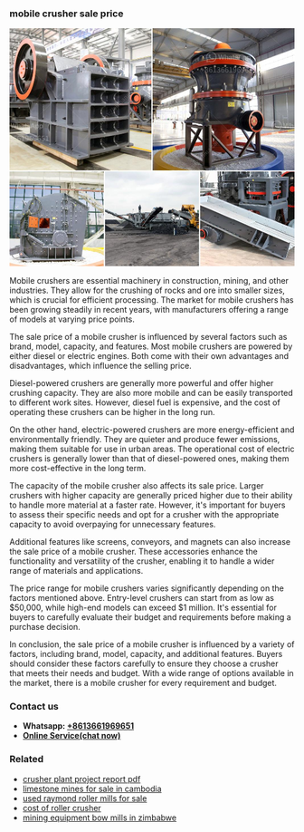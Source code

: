 <h3>mobile crusher sale price</h3><img src='1708587109.jpg' alt=''><p>Mobile crushers are essential machinery in construction, mining, and other industries. They allow for the crushing of rocks and ore into smaller sizes, which is crucial for efficient processing. The market for mobile crushers has been growing steadily in recent years, with manufacturers offering a range of models at varying price points.</p><p>The sale price of a mobile crusher is influenced by several factors such as brand, model, capacity, and features. Most mobile crushers are powered by either diesel or electric engines. Both come with their own advantages and disadvantages, which influence the selling price.</p><p>Diesel-powered crushers are generally more powerful and offer higher crushing capacity. They are also more mobile and can be easily transported to different work sites. However, diesel fuel is expensive, and the cost of operating these crushers can be higher in the long run.</p><p>On the other hand, electric-powered crushers are more energy-efficient and environmentally friendly. They are quieter and produce fewer emissions, making them suitable for use in urban areas. The operational cost of electric crushers is generally lower than that of diesel-powered ones, making them more cost-effective in the long term.</p><p>The capacity of the mobile crusher also affects its sale price. Larger crushers with higher capacity are generally priced higher due to their ability to handle more material at a faster rate. However, it's important for buyers to assess their specific needs and opt for a crusher with the appropriate capacity to avoid overpaying for unnecessary features.</p><p>Additional features like screens, conveyors, and magnets can also increase the sale price of a mobile crusher. These accessories enhance the functionality and versatility of the crusher, enabling it to handle a wider range of materials and applications.</p><p>The price range for mobile crushers varies significantly depending on the factors mentioned above. Entry-level crushers can start from as low as $50,000, while high-end models can exceed $1 million. It's essential for buyers to carefully evaluate their budget and requirements before making a purchase decision.</p><p>In conclusion, the sale price of a mobile crusher is influenced by a variety of factors, including brand, model, capacity, and additional features. Buyers should consider these factors carefully to ensure they choose a crusher that meets their needs and budget. With a wide range of options available in the market, there is a mobile crusher for every requirement and budget.</p><h3>Contact us</h3><ul><li><strong>Whatsapp:&nbsp;<a href="https://wa.me/8613661969651">+8613661969651</a></strong></li><li><a href="https://swt.shibang-china.com/?git&amp;zhl&amp;mobile crusher sale price"><strong>Online Service(chat now)</strong></a></li></ul><h3>Related</h3><ul><li><a href='crusher plant project report pdf.md'>crusher plant project report pdf</a></li><li><a href='limestone mines for sale in cambodia.md'>limestone mines for sale in cambodia</a></li><li><a href='used raymond roller mills for sale.md'>used raymond roller mills for sale</a></li><li><a href='cost of roller crusher.md'>cost of roller crusher</a></li><li><a href='mining equipment bow mills in zimbabwe.md'>mining equipment bow mills in zimbabwe</a></li></ul>